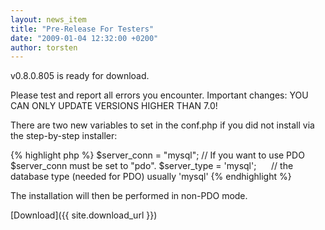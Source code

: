 ```yaml
---
layout: news_item
title: "Pre-Release For Testers"
date: "2009-01-04 12:32:00 +0200"
author: torsten
---
```


v0.8.0.805 is ready for download.

Please test and report all errors you encounter.
Important changes: YOU CAN ONLY UPDATE VERSIONS HIGHER THAN 7.0!

There are two new variables to set in the conf.php if you did not install via the step-by-step installer:

{% highlight php %}
$server_conn = "mysql";      // If you want to use PDO $server_conn must be set to "pdo".
$server_type = 'mysql';      // the database type (needed for PDO) usually 'mysql'
{% endhighlight %}

The installation will then be performed in non-PDO mode.



[Download]({{ site.download_url }})